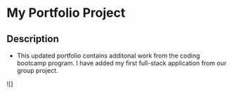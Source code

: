 # My Portfolio Project

## Description
- This updated portfolio contains additonal work from the coding bootcamp program. I have added my first full-stack application from our group project.

![]
